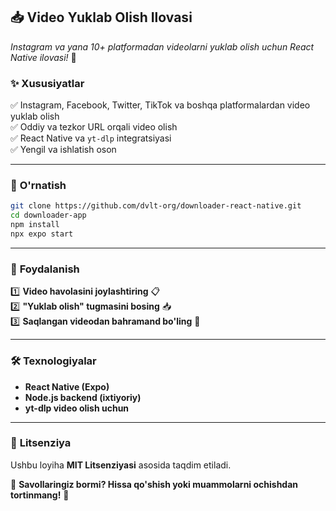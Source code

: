 ## 📥 **Video Yuklab Olish Ilovasi**  
*Instagram va yana 10+ platformadan videolarni yuklab olish uchun React Native ilovasi!* 🚀  


### ✨ **Xususiyatlar**  
✅ Instagram, Facebook, Twitter, TikTok va boshqa platformalardan video yuklab olish  
✅ Oddiy va tezkor URL orqali video olish  
✅ React Native va `yt-dlp` integratsiyasi  
✅ Yengil va ishlatish oson  

---

### 📌 **O'rnatish**  
```sh
git clone https://github.com/dvlt-org/downloader-react-native.git  
cd downloader-app  
npm install  
npx expo start
```

---

### 🚀 **Foydalanish**  
1️⃣ **Video havolasini joylashtiring** 📋  
2️⃣ **"Yuklab olish" tugmasini bosing** 📥  
3️⃣ **Saqlangan videodan bahramand bo'ling** 🎥  

---

### 🛠 **Texnologiyalar**  
- **React Native (Expo)**  
- **Node.js backend (ixtiyoriy)**  
- **yt-dlp video olish uchun**  

---

### 📜 **Litsenziya**  
Ushbu loyiha **MIT Litsenziyasi** asosida taqdim etiladi.  

📩 **Savollaringiz bormi? Hissa qo'shish yoki muammolarni ochishdan tortinmang!** 🚀  

